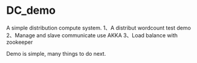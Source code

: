 # DC_demo
A simple distribution compute system.
1、A distribut wordcount test demo
2、Manage and slave communicate use AKKA
3、Load balance with zookeeper

Demo is simple, many things to do next.
